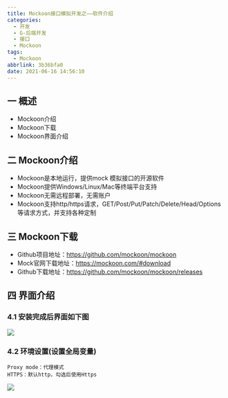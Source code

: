 ```yaml
---
title: Mockoon接口模拟开发之——软件介绍
categories:
  - 开发
  - G-后端开发
  - 接口
  - Mockoon
tags:
  - Mockoon
abbrlink: 3b36bfa0
date: 2021-06-16 14:56:10
---
```

## 一 概述

* Mockoon介绍
* Mockoon下载
* Mockoon界面介绍

<!--more-->

## 二 Mockoon介绍

* Mockoon是本地运行，提供mock 模拟接口的开源软件
* Mockoon提供Windows/Linux/Mac等终端平台支持
* Mockoon无需远程部署，无需账户
* Mockoon支持http/https请求，GET/Post/Put/Patch/Delete/Head/Options等请求方式，并支持各种定制

## 三 Mockoon下载

* Github项目地址：https://github.com/mockoon/mockoon
* Mock官网下载地址：https://mockoon.com/#download
* Github下载地址：https://github.com/mockoon/mockoon/releases

## 四 界面介绍

### 4.1 安装完成后界面如下图

![][1]

### 4.2 环境设置(设置全局变量)

```
Proxy mode：代理模式
HTTPS：默认http，勾选后使用Https
```

![][2]


[1]:https://fastly.jsdelivr.net/gh/PGzxc/CDN@master/blog-api/mockoon-cheat-sheet-main.png
[2]:https://fastly.jsdelivr.net/gh/PGzxc/CDN@master/blog-api/mockoon-environment-setting-view.png

